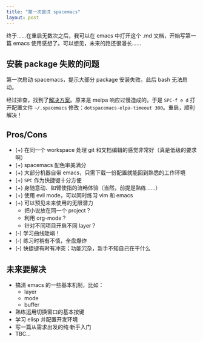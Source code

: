 ```yaml
---
title: "第一次尝试 spacemacs"
layout: post
---
```

终于……在重启无数次之后，我可以在 emacs 中打开这个 .md 文档，开始写第一篇 emacs 使用感想了。可以想见，未来的路还很漫长……

## 安装 package 失败的问题

第一次启动 spacemacs，提示大部分 package 安装失败。此后 bash 无法启动。

经过排查，找到了[解决方案](https://github.com/syl20bnr/spacemacs/issues/8984)。原来是 melpa 响应过慢造成的。于是 `SPC-f e d` 打开配置文件 `~/.spacemacs` 修改：`dotspacemacs-elpa-timeout 300`。重启，顺利解决！

##  Pros/Cons
- (+) 在同一个 workspace 处理 git 和文档编辑的感觉非常好（真是低级的要求啊）
- (+) spacemacs 配色审美满分
- (+) 大部分机器自带 emacs，只需下载一份配置就能回到熟悉的工作环境
- (+) `SPC` 作为快捷键十分方便
- (+) 身随意动、如臂使指的流畅体验（当然，前提是熟练……）
- (+) 使用 evil mode，可以同时练习 vim 和 emacs
- (+) 可以预见未来使用的无限潜力
  - 把小说放在同一个 project？
  - 利用 org-mode？
  - 针对不同项目开启不同 layer？
- (-) 学习曲线陡峭！
- (-) 练习时稍有不慎，全盘爆炸
- (-) 快捷键有时有冲突；功能冗杂，新手不知自己在干什么

## 未来要解决
- 搞清 emacs 的一些基本机制，比如：
  - layer
  - mode
  - buffer
- 熟练运用切换窗口的基本按键
- 学习 elisp 并配置开发环境
- 写一篇从需求出发的纯·新手入门
- TBC...
